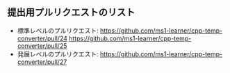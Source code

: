 ## 提出用プルリクエストのリスト

- 標準レベルのプルリクエスト: 
https://github.com/ms1-learner/cpp-temp-converter/pull/24
https://github.com/ms1-learner/cpp-temp-converter/pull/25
- 発展レベルのプルリクエスト: 
https://github.com/ms1-learner/cpp-temp-converter/pull/27


